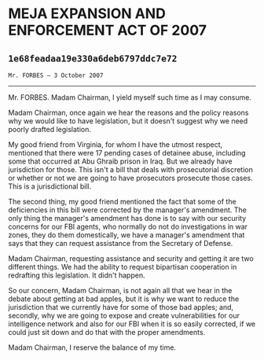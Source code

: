 # MEJA EXPANSION AND ENFORCEMENT ACT OF 2007
## `1e68feadaa19e330a6deb6797ddc7e72`
`Mr. FORBES — 3 October 2007`

---


Mr. FORBES. Madam Chairman, I yield myself such time as I may 
consume.

Madam Chairman, once again we hear the reasons and the policy reasons 
why we would like to have legislation, but it doesn't suggest why we 
need poorly drafted legislation.

My good friend from Virginia, for whom I have the utmost respect, 
mentioned that there were 17 pending cases of detainee abuse, including 
some that occurred at Abu Ghraib prison in Iraq. But we already have 
jurisdiction for those. This isn't a bill that deals with prosecutorial 
discretion or whether or not we are going to have prosecutors prosecute 
those cases. This is a jurisdictional bill.

The second thing, my good friend mentioned the fact that some of the 
deficiencies in this bill were corrected by the manager's amendment. 
The only thing the manager's amendment has done is to say with our 
security concerns for our FBI agents, who normally do not do 
investigations in war zones, they do them domestically, we have a 
manager's amendment that says that they can request assistance from the 
Secretary of Defense.

Madam Chairman, requesting assistance and security and getting it are 
two different things. We had the ability to request bipartisan 
cooperation in redrafting this legislation. It didn't happen.

So our concern, Madam Chairman, is not again all that we hear in the 
debate about getting at bad apples, but it is why we want to reduce the 
jurisdiction that we currently have for some of those bad apples; and, 
secondly, why we are going to expose and create vulnerabilities for our 
intelligence network and also for our FBI when it is so easily 
corrected, if we could just sit down and do that with the proper 
amendments.

Madam Chairman, I reserve the balance of my time.